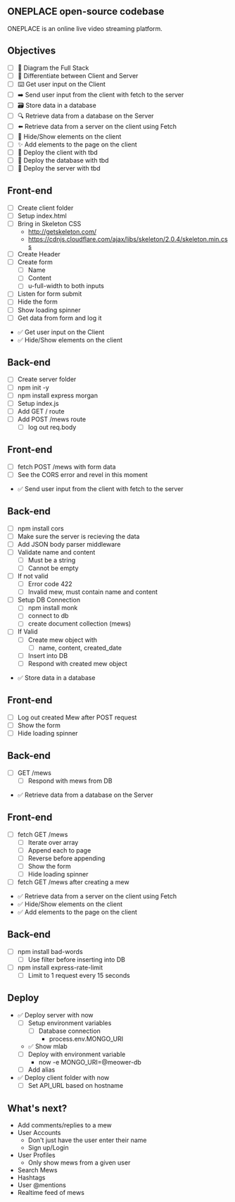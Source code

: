## ONEPLACE open-source codebase

ONEPLACE is an online live video streaming platform.

## Objectives

-  [ ] 📝 Diagram the Full Stack
-  [ ] 🔎 Differentiate between Client and Server
-  [ ] ⌨️ Get user input on the Client
-  [ ] ➡️ Send user input from the client with fetch to the server
-  [ ] 🗃 Store data in a database
-  [ ] 🔍 Retrieve data from a database on the Server
-  [ ] ⬅️ Retrieve data from a server on the client using Fetch
-  [ ] 🙈 Hide/Show elements on the client
-  [ ] ✨ Add elements to the page on the client
-  [ ] 🚀 Deploy the client with tbd
-  [ ] 🚀 Deploy the database with tbd
-  [ ] 🚀 Deploy the server with tbd

## Front-end

-  [ ] Create client folder
-  [ ] Setup index.html
-  [ ] Bring in Skeleton CSS
   -  http://getskeleton.com/
   -  https://cdnjs.cloudflare.com/ajax/libs/skeleton/2.0.4/skeleton.min.css
-  [ ] Create Header
-  [ ] Create form
   -  [ ] Name
   -  [ ] Content
   -  [ ] u-full-width to both inputs
-  [ ] Listen for form submit
-  [ ] Hide the form
-  [ ] Show loading spinner
-  [ ] Get data from form and log it
-  ✅ Get user input on the Client
-  ✅ Hide/Show elements on the client

## Back-end

-  [ ] Create server folder
-  [ ] npm init -y
-  [ ] npm install express morgan
-  [ ] Setup index.js
-  [ ] Add GET / route
-  [ ] Add POST /mews route
   -  [ ] log out req.body

## Front-end

-  [ ] fetch POST /mews with form data
-  [ ] See the CORS error and revel in this moment
-  ✅ Send user input from the client with fetch to the server

## Back-end

-  [ ] npm install cors
-  [ ] Make sure the server is recieving the data
-  [ ] Add JSON body parser middleware
-  [ ] Validate name and content
   -  [ ] Must be a string
   -  [ ] Cannot be empty
-  [ ] If not valid
   -  [ ] Error code 422
   -  [ ] Invalid mew, must contain name and content
-  [ ] Setup DB Connection
   -  [ ] npm install monk
   -  [ ] connect to db
   -  [ ] create document collection (mews)
-  [ ] If Valid
   -  [ ] Create mew object with
      -  [ ] name, content, created_date
   -  [ ] Insert into DB
   -  [ ] Respond with created mew object
-  ✅ Store data in a database

## Front-end

-  [ ] Log out created Mew after POST request
-  [ ] Show the form
-  [ ] Hide loading spinner

## Back-end

-  [ ] GET /mews
   -  [ ] Respond with mews from DB
-  ✅ Retrieve data from a database on the Server

## Front-end

-  [ ] fetch GET /mews
   -  [ ] Iterate over array
   -  [ ] Append each to page
   -  [ ] Reverse before appending
   -  [ ] Show the form
   -  [ ] Hide loading spinner
-  [ ] fetch GET /mews after creating a mew
-  ✅ Retrieve data from a server on the client using Fetch
-  ✅ Hide/Show elements on the client
-  ✅ Add elements to the page on the client

## Back-end

-  [ ] npm install bad-words
   -  [ ] Use filter before inserting into DB
-  [ ] npm install express-rate-limit
   -  [ ] Limit to 1 request every 15 seconds

## Deploy

-  ✅ Deploy server with now
   -  [ ] Setup environment variables
      -  [ ] Database connection
         -  process.env.MONGO_URI
   -  ✅ Show mlab
   -  [ ] Deploy with environment variable
      -  now -e MONGO_URI=@meower-db
   -  [ ] Add alias
-  ✅ Deploy client folder with now
   -  [ ] Set API_URL based on hostname

## What's next?

-  Add comments/replies to a mew
-  User Accounts
   -  Don't just have the user enter their name
   -  Sign up/Login
-  User Profiles
   -  Only show mews from a given user
-  Search Mews
-  Hashtags
-  User @mentions
-  Realtime feed of mews
